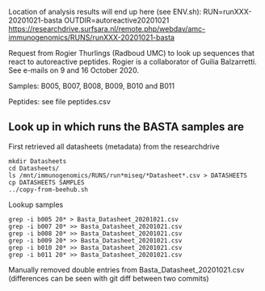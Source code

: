 Location of analysis results will end up here (see ENV.sh):
RUN=runXXX-20201021-basta
OUTDIR=autoreactive20201021
https://researchdrive.surfsara.nl/remote.php/webdav/amc-immunogenomics/RUNS/runXXX-20201021-basta

Request from Rogier Thurlings (Radboud UMC) to look up sequences that react to autoreactive peptides. Rogier is a collaborator of Guilia Balzarretti.
See e-mails on 9 and 16 October 2020.

Samples:
B005, B007, B008, B009, B010 and B011

Peptides: see file peptides.csv

## Look up in which runs the BASTA samples are

First retrieved all datasheets (metadata) from the researchdrive

```
mkdir Datasheets
cd Datasheets/
ls /mnt/immunogenomics/RUNS/run*miseq/*Datasheet*.csv > DATASHEETS
cp DATASHEETS SAMPLES
../copy-from-beehub.sh 
```

Lookup samples
```
grep -i b005 20* > Basta_Datasheet_20201021.csv
grep -i b007 20* >> Basta_Datasheet_20201021.csv
grep -i b008 20* >> Basta_Datasheet_20201021.csv
grep -i b009 20* >> Basta_Datasheet_20201021.csv
grep -i b010 20* >> Basta_Datasheet_20201021.csv
grep -i b011 20* >> Basta_Datasheet_20201021.csv
```

Manually removed double entries from Basta_Datasheet_20201021.csv (differences can be seen with git diff between two commits)
